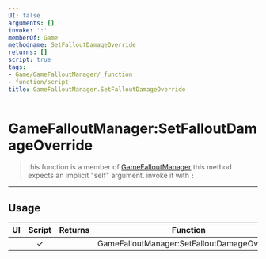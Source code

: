 ```yaml
---
UI: false
arguments: []
invoke: ':'
memberOf: Game
methodname: SetFalloutDamageOverride
returns: []
script: true
tags:
- Game/GameFalloutManager/_function
- function/script
title: GameFalloutManager.SetFalloutDamageOverride
---
```

# GameFalloutManager:SetFalloutDamageOverride
> this function is a member of [GameFalloutManager](civ-6/lua/GameFalloutManager.md)
> this method expects an implicit "self" argument. invoke it with `:`
-----
## Usage
|  UI | Script | Returns | Function | Arguments |
|:---:|:------:|-------:|:--------:|:---------|
| |✓||GameFalloutManager:SetFalloutDamageOverride||
